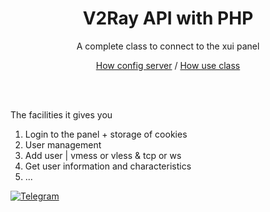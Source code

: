 <div align="center">
  <h1>V2Ray API with PHP</h1>
  <p>A complete class to connect to the xui panel</p>
  <p><a href="./documents/ubuntu_server.md">How config server</a> / <a href="./documents/xui_api.md">How use class </a></p><br><br>
</div>

<div align="left">
  <p>The facilities it gives you</p>
  <ol>
    <li>Login to the panel + storage of cookies</li>
    <li>User management</li>
    <li>Add user | vmess or vless & tcp or ws</li>
    <li>Get user information and characteristics</li>
    <li>...</li>
  </ol>
</div>

<div align="cnter">
      <a href="https://t.me/mobinjavari" title="Telegram"><img alt="Telegram" src="https://img.shields.io/badge/-Telegram-252932?labelColor=4C8EDA&style=flat&logo=Telegram&logoColor=20232A"></a>
</div>
